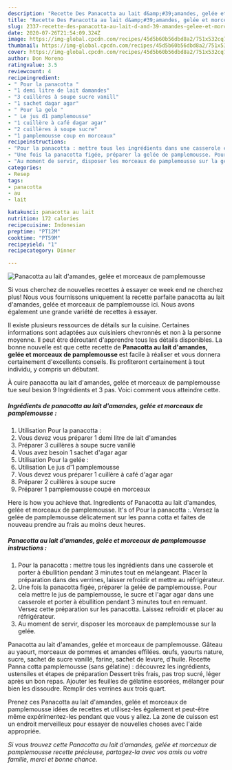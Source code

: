 ```yaml
---
description: "Recette Des Panacotta au lait d&amp;#39;amandes, gelée et morceaux de pamplemousse"
title: "Recette Des Panacotta au lait d&amp;#39;amandes, gelée et morceaux de pamplemousse"
slug: 2337-recette-des-panacotta-au-lait-d-and-39-amandes-gelee-et-morceaux-de-pamplemousse
date: 2020-07-26T21:54:09.324Z
image: https://img-global.cpcdn.com/recipes/45d5b60b56dbd8a2/751x532cq70/panacotta-au-lait-damandes-gelee-et-morceaux-de-pamplemousse-photo-principale-de-la-recette.jpg
thumbnail: https://img-global.cpcdn.com/recipes/45d5b60b56dbd8a2/751x532cq70/panacotta-au-lait-damandes-gelee-et-morceaux-de-pamplemousse-photo-principale-de-la-recette.jpg
cover: https://img-global.cpcdn.com/recipes/45d5b60b56dbd8a2/751x532cq70/panacotta-au-lait-damandes-gelee-et-morceaux-de-pamplemousse-photo-principale-de-la-recette.jpg
author: Don Moreno
ratingvalue: 3.5
reviewcount: 4
recipeingredient:
- " Pour la panacotta "
- "1 demi litre de lait damandes"
- "3 cuillères à soupe sucre vanill"
- "1 sachet dagar agar"
- " Pour la gele "
- " Le jus d1 pamplemousse"
- "1 cuillère à café dagar agar"
- "2 cuillères à soupe sucre"
- "1 pamplemousse coup en morceaux"
recipeinstructions:
- "Pour la panacotta : mettre tous les ingrédients dans une casserole et porter à ébullition pendant 3 minutes tout en mélangeant. Placer la préparation dans des verrines, laisser refroidir et mettre au réfrigérateur."
- "Une fois la panacotta figée, préparer la gelée de pamplemousse. Pour cela mettre le jus de pamplemousse, le sucre et l&#39;agar agar dans une casserole et porter à ébullition pendant 3 minutes tout en remuant. Versez cette préparation sur les panacotta. Laissez refroidir et placer au réfrigérateur."
- "Au moment de servir, disposer les morceaux de pamplemousse sur la gelée."
categories:
- Resep
tags:
- panacotta
- au
- lait

katakunci: panacotta au lait 
nutrition: 172 calories
recipecuisine: Indonesian
preptime: "PT12M"
cooktime: "PT59M"
recipeyield: "1"
recipecategory: Dinner

---
```



![Panacotta au lait d&#39;amandes, gelée et morceaux de pamplemousse](https://img-global.cpcdn.com/recipes/45d5b60b56dbd8a2/751x532cq70/panacotta-au-lait-damandes-gelee-et-morceaux-de-pamplemousse-photo-principale-de-la-recette.jpg)

Si vous cherchez de nouvelles recettes à essayer ce week end ne cherchez plus! Nous vous fournissons uniquement la recette parfaite panacotta au lait d&#39;amandes, gelée et morceaux de pamplemousse ici. Nous avons également une grande variété de recettes à essayer.

Il existe plusieurs ressources de détails sur la cuisine. Certaines informations sont adaptées aux cuisiniers chevronnés et non à la personne moyenne. Il peut être déroutant d'apprendre tous les détails disponibles. La bonne nouvelle est que cette recette de <strong> Panacotta au lait d&#39;amandes, gelée et morceaux de pamplemousse </strong> est facile à réaliser et vous donnera certainement d'excellents conseils. Ils profiteront certainement à tout individu, y compris un débutant.

<!--inarticleads1-->

À cuire panacotta au lait d&#39;amandes, gelée et morceaux de pamplemousse tue seul besion 9 Ingrédients et 3 pas. Voici comment vous atteindre cette.

##### Ingrédients de panacotta au lait d&#39;amandes, gelée et morceaux de pamplemousse :

1. Utilisation  Pour la panacotta :
1. Vous devez vous préparer 1 demi litre de lait d&#39;amandes
1. Préparer 3 cuillères à soupe sucre vanillé
1. Vous avez besoin 1 sachet d&#39;agar agar
1. Utilisation  Pour la gelée :
1. Utilisation  Le jus d&#39;1 pamplemousse
1. Vous devez vous préparer 1 cuillère à café d&#39;agar agar
1. Préparer 2 cuillères à soupe sucre
1. Préparer 1 pamplemousse coupé en morceaux


Here is how you achieve that. Ingredients of Panacotta au lait d&#39;amandes, gelée et morceaux de pamplemousse. It&#39;s of Pour la panacotta :. Versez la gelée de pamplemousse délicatement sur les panna cotta et faites de nouveau prendre au frais au moins deux heures. 

<!--inarticleads2-->

##### Panacotta au lait d&#39;amandes, gelée et morceaux de pamplemousse instructions :

1. Pour la panacotta : mettre tous les ingrédients dans une casserole et porter à ébullition pendant 3 minutes tout en mélangeant. Placer la préparation dans des verrines, laisser refroidir et mettre au réfrigérateur.
1. Une fois la panacotta figée, préparer la gelée de pamplemousse. Pour cela mettre le jus de pamplemousse, le sucre et l&#39;agar agar dans une casserole et porter à ébullition pendant 3 minutes tout en remuant. Versez cette préparation sur les panacotta. Laissez refroidir et placer au réfrigérateur.
1. Au moment de servir, disposer les morceaux de pamplemousse sur la gelée.


Panacotta au lait d&#39;amandes, gelée et morceaux de pamplemousse. Gâteau au yaourt, morceaux de pommes et amandes effilées. œufs, yaourts nature, sucre, sachet de sucre vanillé, farine, sachet de levure, d&#39;huile. Recette Panna cotta pamplemousse (sans gélatine) : découvrez les ingrédients, ustensiles et étapes de préparation Dessert très frais, pas trop sucré, léger après un bon repas. Ajouter les feuilles de gélatine essorées, mélanger pour bien les dissoudre. Remplir des verrines aux trois quart. 

<!--inarticleads1-->

<p>
Prenez ces Panacotta au lait d&#39;amandes, gelée et morceaux de pamplemousse idées de recettes et utilisez-les également et peut-être même expérimentez-les pendant que vous y allez. La zone de cuisson est un endroit merveilleux pour essayer de nouvelles choses avec l'aide appropriée.
</p>

<p>
<i>Si vous trouvez cette Panacotta au lait d&#39;amandes, gelée et morceaux de pamplemousse recette précieuse, partagez-la avec vos amis ou votre famille, merci et bonne chance.</i>
</p>
